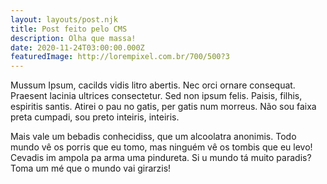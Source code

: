 ```yaml
---
layout: layouts/post.njk
title: Post feito pelo CMS
description: Olha que massa!
date: 2020-11-24T03:00:00.000Z
featuredImage: http://lorempixel.com.br/700/500?3
---
```

Mussum Ipsum, cacilds vidis litro abertis. Nec orci ornare consequat. Praesent lacinia ultrices consectetur. Sed non ipsum felis. Paisis, filhis, espiritis santis. Atirei o pau no gatis, per gatis num morreus. Não sou faixa preta cumpadi, sou preto inteiris, inteiris.

Mais vale um bebadis conhecidiss, que um alcoolatra anonimis. Todo mundo vê os porris que eu tomo, mas ninguém vê os tombis que eu levo! Cevadis im ampola pa arma uma pindureta. Si u mundo tá muito paradis? Toma um mé que o mundo vai girarzis!